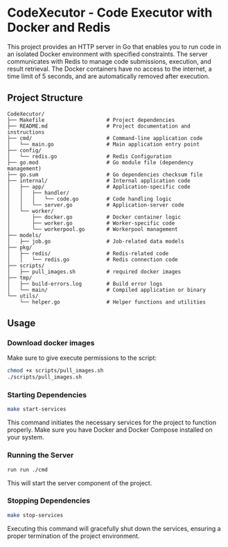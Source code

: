 # CodeXecutor - Code Executor with Docker and Redis

This project provides an HTTP server in Go that enables you to run code in an isolated Docker environment with specified constraints. The server communicates with Redis to manage code submissions, execution, and result retrieval. The Docker containers have no access to the internet, a time limit of 5 seconds, and are automatically removed after execution.


## Project Structure
```
CodeXecutor/
├── Makefile                    # Project dependencies
├── README.md                   # Project documentation and instructions
├── cmd/                        # Command-line application code
│   └── main.go                 # Main application entry point
├── config/
│   └── redis.go                # Redis Configuration 
├── go.mod                      # Go module file (dependency management)
├── go.sum                      # Go dependencies checksum file
├── internal/                   # Internal application code
│   ├── app/                    # Application-specific code
│   │   ├── handler/
│   │   │   └── code.go         # Code handling logic
│   │   └── server.go           # Application-server code
│   └── worker/
│       ├── docker.go           # Docker container logic
│       ├── worker.go           # Worker-specific code
│       └── workerpool.go       # Workerpool management
├── models/
│   ├── job.go                  # Job-related data models
├── pkg/
│   ├── redis/                  # Redis-related code
│   │   └── redis.go            # Redis connection code
├── scripts/
│   ├── pull_images.sh          # required docker images 
├── tmp/
│   ├── build-errors.log        # Build error logs
│   └── main/                   # Compiled application or binary
└── utils/
    └── helper.go               # Helper functions and utilities
```

## Usage

### Download docker images
Make sure to give execute permissions to the script:
```bash
chmod +x scripts/pull_images.sh
./scripts/pull_images.sh
```


### Starting Dependencies
```bash
make start-services
```
This command initiates the necessary services for the project to function properly. Make sure you have Docker and Docker Compose installed on your system.


### Running the Server
```bash
run run ./cmd
```
This will start the server component of the project.


### Stopping Dependencies
```bash
make stop-services
```

Executing this command will gracefully shut down the services, ensuring a proper termination of the project environment.

